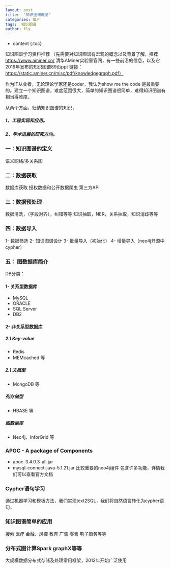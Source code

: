 ```yaml
---
layout: post
title:  "知识图谱概览"
categories: NLP
tags:  知识图谱  
author: fly
---
```


* content
{:toc}


知识图谱学习资料推荐
（先需要对知识图谱有宏观的概念以及背景了解，推荐 https://www.aminer.cn/ 清华AMiner实验室官网，有一些前沿的信息，以及它2019年发布的知识图谱89页ppt 链接：https://static.aminer.cn/misc/pdf/knowledgegraph.pdf）

作为IT从业者，无论理论学家还是coder，我认为show me the code 是最重要的。建立一个知识图谱，难度范围很大，简单的知识图谱很简单，难得知识图谱有相当得难度。





从两个方面，归纳知识图谱的知识，
##### 1、工程实现和应用。
##### 2、学术进展的研究方向。

### 一：知识图谱的定义
语义网络/多关系图
### 二：数据获取
数据库获取
授权数据和公开数据爬虫
第三方API
### 三：数据预处理
数据清洗，（字段对齐），纠错等等
知识抽取，NER，关系抽取，知识消歧等等

### 四：数据导入
1- 数据筛选
2- 知识图谱设计
3- 批量导入（初始化）
4- 增量导入（neo4j开源中cypher）
### 五： 图数据库简介
DB分类：
#### 1- 关系型数据库
* MySQL
* ORACLE
* SQL Server
* DB2
#### 2- 非关系型数据库
##### 2.1 Key-value
* Redis
* MEMcached 等
##### 2.1 文档型
* MongoDB 等
##### 列存储型
* HBASE 等
##### 图数据库
* Neo4j、InforGrid 等
### APOC - A package of Components
- apoc-3.4.0.3-all.jar
- mysql-connect-java-5.1.21.jar
比较重要的neo4j组件
包含许多功能，详情我们可以查看官方文档
### Cypher语句学习
通过机器学习和模板方法，我们实现text2SQL，我们将自然语言转化为cypher语句。
### 知识图谱简单的应用
搜索
医疗
金融、风控
教育
广告
零售
电子商务等等
### 分布式图计算Spark graphX等等
大规模数据分布式存储及处理常用框架，2012年开始广泛使用
